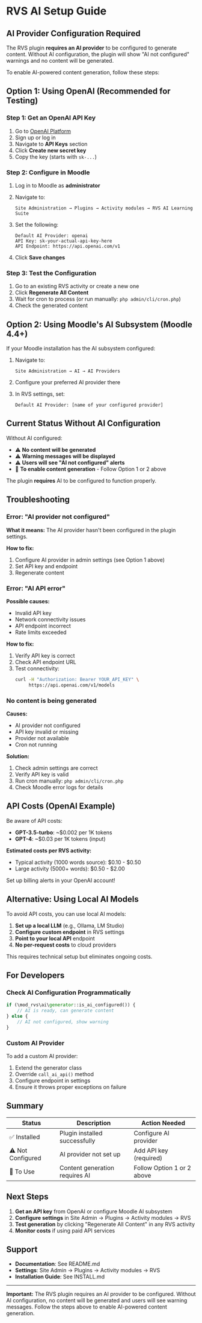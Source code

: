 # RVS AI Setup Guide

## AI Provider Configuration Required

The RVS plugin **requires an AI provider** to be configured to generate content. Without AI configuration, the plugin will show "AI not configured" warnings and no content will be generated.

To enable AI-powered content generation, follow these steps:

## Option 1: Using OpenAI (Recommended for Testing)

### Step 1: Get an OpenAI API Key

1. Go to [OpenAI Platform](https://platform.openai.com/)
2. Sign up or log in
3. Navigate to **API Keys** section
4. Click **Create new secret key**
5. Copy the key (starts with `sk-...`)

### Step 2: Configure in Moodle

1. Log in to Moodle as **administrator**
2. Navigate to:
   ```
   Site Administration → Plugins → Activity modules → RVS AI Learning Suite
   ```

3. Set the following:
   ```
   Default AI Provider: openai
   API Key: sk-your-actual-api-key-here
   API Endpoint: https://api.openai.com/v1
   ```

4. Click **Save changes**

### Step 3: Test the Configuration

1. Go to an existing RVS activity or create a new one
2. Click **Regenerate All Content**
3. Wait for cron to process (or run manually: `php admin/cli/cron.php`)
4. Check the generated content

## Option 2: Using Moodle's AI Subsystem (Moodle 4.4+)

If your Moodle installation has the AI subsystem configured:

1. Navigate to:
   ```
   Site Administration → AI → AI Providers
   ```

2. Configure your preferred AI provider there

3. In RVS settings, set:
   ```
   Default AI Provider: [name of your configured provider]
   ```

## Current Status Without AI Configuration

Without AI configured:
- ⚠️ **No content will be generated**
- ⚠️ **Warning messages will be displayed**
- ⚠️ **Users will see "AI not configured" alerts**
- 🔧 **To enable content generation** - Follow Option 1 or 2 above

The plugin **requires** AI to be configured to function properly.  

## Troubleshooting

### Error: "AI provider not configured"

**What it means:** The AI provider hasn't been configured in the plugin settings.

**How to fix:**
1. Configure AI provider in admin settings (see Option 1 above)
2. Set API key and endpoint
3. Regenerate content

### Error: "AI API error"

**Possible causes:**
- Invalid API key
- Network connectivity issues
- API endpoint incorrect
- Rate limits exceeded

**How to fix:**
1. Verify API key is correct
2. Check API endpoint URL
3. Test connectivity:
   ```bash
   curl -H "Authorization: Bearer YOUR_API_KEY" \
        https://api.openai.com/v1/models
   ```

### No content is being generated

**Causes:**
- AI provider not configured
- API key invalid or missing
- Provider not available
- Cron not running

**Solution:**
1. Check admin settings are correct
2. Verify API key is valid
3. Run cron manually: `php admin/cli/cron.php`
4. Check Moodle error logs for details

## API Costs (OpenAI Example)

Be aware of API costs:

- **GPT-3.5-turbo**: ~$0.002 per 1K tokens
- **GPT-4**: ~$0.03 per 1K tokens (input)

**Estimated costs per RVS activity:**
- Typical activity (1000 words source): $0.10 - $0.50
- Large activity (5000+ words): $0.50 - $2.00

Set up billing alerts in your OpenAI account!

## Alternative: Using Local AI Models

To avoid API costs, you can use local AI models:

1. **Set up a local LLM** (e.g., Ollama, LM Studio)
2. **Configure custom endpoint** in RVS settings
3. **Point to your local API** endpoint
4. **No per-request costs** to cloud providers

This requires technical setup but eliminates ongoing costs.

## For Developers

### Check AI Configuration Programmatically

```php
if (\mod_rvs\ai\generator::is_ai_configured()) {
    // AI is ready, can generate content
} else {
    // AI not configured, show warning
}
```

### Custom AI Provider

To add a custom AI provider:

1. Extend the generator class
2. Override `call_ai_api()` method
3. Configure endpoint in settings
4. Ensure it throws proper exceptions on failure

## Summary

| Status | Description | Action Needed |
|--------|-------------|---------------|
| ✅ Installed | Plugin installed successfully | Configure AI provider |
| ⚠️ Not Configured | AI provider not set up | Add API key (required) |
| 🔧 To Use | Content generation requires AI | Follow Option 1 or 2 above |

## Next Steps

1. **Get an API key** from OpenAI or configure Moodle AI subsystem
2. **Configure settings** in Site Admin → Plugins → Activity modules → RVS
3. **Test generation** by clicking "Regenerate All Content" in any RVS activity
4. **Monitor costs** if using paid API services

## Support

- **Documentation**: See README.md
- **Settings**: Site Admin → Plugins → Activity modules → RVS
- **Installation Guide**: See INSTALL.md

---

**Important:** The RVS plugin requires an AI provider to be configured. Without AI configuration, no content will be generated and users will see warning messages. Follow the steps above to enable AI-powered content generation.

